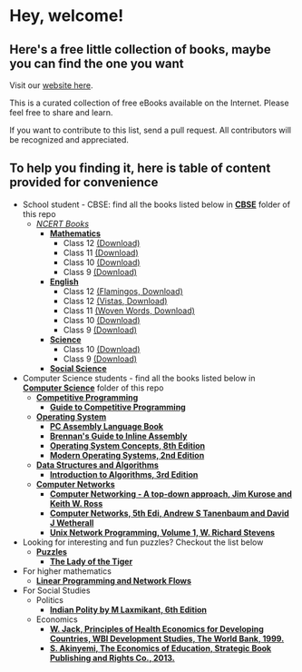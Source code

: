 # Hey, welcome!
## Here's a free little collection of books, maybe you can find the one you want
Visit our [website here](https://world-org.github.io/Books/).

This is a curated collection of free eBooks available on the Internet. Please feel free to share and learn.

If you want to contribute to this list, send a pull request. All contributors will be recognized and appreciated.

## To help you finding it, here is table of content provided for convenience

* School student - CBSE: find all the books listed below in [**CBSE**](/CBSE) folder of this repo
    * [*NCERT Books*](/CBSE)
        * [**Mathematics**](/CBSE/NCERT/Mathematics)
            * Class 12 [(Download)](https://ncert.nic.in/textbook/pdf/kemh1dd.zip)
            * Class 11 [(Download)](https://ncert.nic.in/textbook/pdf/kemh1dd.zip)
            * Class 10 [(Download)](https://ncert.nic.in/textbook/pdf/kemh1dd.zip)
            * Class 9 [(Download)](https://ncert.nic.in/textbook/pdf/kemh1dd.zip)
        * [**English**](/CBSE/NCERT/English)
            * Class 12 [(Flamingos, Download)](https://ncert.nic.in/textbook/pdf/lefl1dd.zip)
            * Class 12 [(Vistas, Download)](https://ncert.nic.in/textbook/pdf/levt1dd.zip)
            * Class 11 [(Woven Words, Download)](https://ncert.nic.in/textbook/pdf/keww1dd.zip)
            * Class 10 [(Download)](https://ncert.nic.in/textbook/pdf/jeff1dd.zip)
            * Class 9 [(Download)](https://ncert.nic.in/textbook/pdf/iebe1dd.zip)
        * [**Science**](/CBSE/NCERT/English)
            * Class 10 [(Download)](https://ncert.nic.in/textbook/pdf/jesc1dd.zip)
            * Class 9 [(Download)](https://ncert.nic.in/textbook/pdf/iesc1dd.zip)
        * [**Social Science**](/CBSE/NCERT/Social-Science)
* Computer Science students - find all the books listed below in [**Computer Science**](/Computer-Science) folder of this repo
    * [**Competitive Programming**](https://github.com/Swastyy/Books/tree/master/Computer%20Science/Competitive%20Programming)
        * [**Guide to Competitive Programming**](https://github.com/Swastyy/Books/blob/master/Computer%20Science/Competitive%20Programming/Guide-to-Competitive-Programming-Learning-and-improving-Algorithms-through-Contests(1).pdf)
    * [**Operating System**](https://github.com/World-org/Books/tree/master/Computer%20Science/Operating%20System)
        * [**PC Assembly Language Book**](https://pdos.csail.mit.edu/6.828/2014/xv6/book-rev8.pdf)
        * [**Brennan's Guide to Inline Assembly**](http://www.delorie.com/djgpp/doc/brennan/brennan_att_inline_djgpp.html)
        * [**Operating System Concepts, 8th Edition**](http://web.cse.ohio-state.edu/~soundarajan.1/courses/3430/silberschatz8thedition.pdf)
        * [**Modern Operating Systems, 2nd Edition**](http://web.ist.utl.pt/~fabio.ferreira/material/so/Modern%20Operating%20Systems%202nd%20Ed%20by%20Tanenbaum%20(with%20pdf%20index).pdf)
    * [**Data Structures and Algorithms**](https://github.com/World-org/Books/tree/master/Computer%20Science/Data%20Structures%20and%20Algorithms)
        * [**Introduction to Algorithms, 3rd Edition**](https://github.com/World-org/Books/blob/master/Computer%20Science/Data%20Structures%20and%20Algorithms/Introduction_to_algorithms-3rd%20Edition.pdf)
    * [**Computer Networks**]()
        * [**Computer Networking - A top-down approach, Jim Kurose and Keith W. Ross**](https://drive.google.com/file/d/1FGcphXORI6yBGkYopZPFEMdmV1lSMp_D/view?usp=sharing)
        * [**Computer Networks, 5th Edi, Andrew S Tanenbaum and David J Wetherall**](https://www.mbit.edu.in/wp-content/uploads/2020/05/Computer-Networks-5th-Edition.pdf)
        * [**Unix Network Programming, Volume 1, W. Richard Stevens**](https://mathcs.clarku.edu/~jbreecher/cs280/UNIX%20Network%20Programming(Volume1,3rd).pdf)
* Looking for interesting and fun puzzles? Checkout the list below
    * [**Puzzles**](https://github.com/World-org/Books/tree/master/Puzzles)
        * [**The Lady of the Tiger**](https://pdos.csail.mit.edu/6.828/2014/xv6/book-rev8.pdf)
* For higher mathematics
    * [**Linear Programming and Network Flows**](https://github.com/World-org/Books/blob/master/Mathematics/Linear%20Programming%20and%20Network%20Flows.pdf)
* For Social Studies
    * Politics
        * [**Indian Polity by M Laxmikant, 6th Edition**](https://drive.google.com/file/d/1ZlLBfOgc5MwXGEvd7uVULL98aavqoWet/view)
    * Economics
        * [**W. Jack, Principles of Health Economics for Developing Countries, WBI Development Studies, The World Bank, 1999.**](http://documents.worldbank.org/curated/en/569351468765045048/pdf/multi-page.pdf)
        * [**S. Akinyemi, The Economics of Education, Strategic Book Publishing and Rights Co., 2013.**](http://studentservices.lasu.edu.ng/LASU_Nigeria/Academic_Biodata/AKINYEMI,%20Samuel%20Taiwo.pdf)
